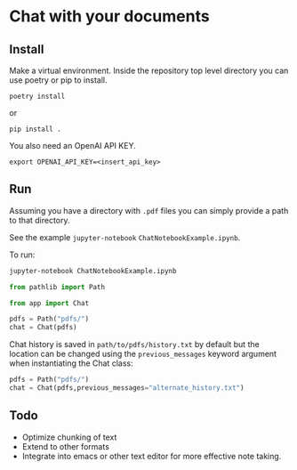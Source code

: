 # Chat with your documents

## Install

Make a virtual environment. Inside the repository top level directory you can use poetry or pip to install.

`poetry install`

or 

`pip install .`

You also need an OpenAI API KEY.

`export OPENAI_API_KEY=<insert_api_key>`

## Run

Assuming you have a directory with `.pdf` files you can simply provide a path to that directory.


See the example `jupyter-notebook` `ChatNotebookExample.ipynb`.

To run:

```bash
jupyter-notebook ChatNotebookExample.ipynb
```

```python
from pathlib import Path

from app import Chat

pdfs = Path("pdfs/")
chat = Chat(pdfs)
```

Chat history is saved in `path/to/pdfs/history.txt` by default but the location can be changed using the `previous_messages` keyword argument when instantiating the Chat class:

```python
pdfs = Path("pdfs/")
chat = Chat(pdfs,previous_messages="alternate_history.txt")
```



## Todo
- Optimize chunking of text
- Extend to other formats
- Integrate into emacs or other text editor for more effective note taking.

